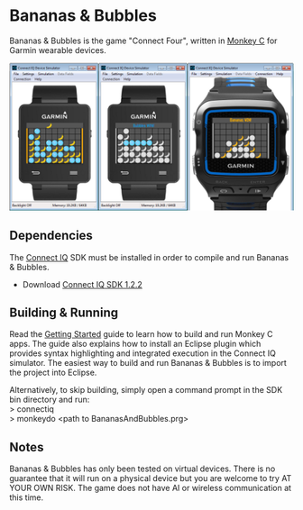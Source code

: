 # Bananas & Bubbles

Bananas & Bubbles is the game "Connect Four", written in [Monkey C](http://developer.garmin.com/connect-iq/monkey-c/) for Garmin wearable devices.

<img src="/resources/screenshot.png" width="640" alt="Screenshot">

## Dependencies
The [Connect IQ](http://developer.garmin.com/connect-iq/overview/) SDK must be installed in order to compile and run Bananas & Bubbles.
* Download [Connect IQ SDK 1.2.2](http://developer.garmin.com/connect-iq/sdk/)

## Building & Running
Read the [Getting Started](http://developer.garmin.com/connect-iq/programmers-guide/getting-started/) guide to learn how to build and run Monkey C apps. The guide also explains how to install an Eclipse plugin which provides syntax highlighting and integrated execution in the Connect IQ simulator. The easiest way to build and run Bananas & Bubbles is to import the project into Eclipse.

Alternatively, to skip building, simply open a command prompt in the SDK bin directory and run:<br>
&gt; connectiq<br>
&gt; monkeydo &lt;path to BananasAndBubbles.prg&gt;

## Notes
Bananas & Bubbles has only been tested on virtual devices. There is no guarantee that it will run on a physical device but you are welcome to try AT YOUR OWN RISK. The game does not have AI or wireless communication at this time.
